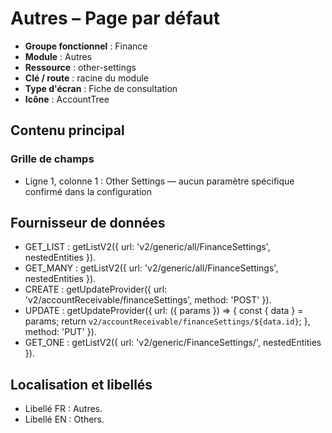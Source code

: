 # Autres – Page par défaut

- **Groupe fonctionnel** : Finance
- **Module** : Autres
- **Ressource** : other-settings
- **Clé / route** : racine du module
- **Type d'écran** : Fiche de consultation
- **Icône** : AccountTree

## Contenu principal
### Grille de champs
- Ligne 1, colonne 1 : Other Settings — aucun paramètre spécifique confirmé dans la configuration

## Fournisseur de données
- GET_LIST : getListV2({
  url: 'v2/generic/all/FinanceSettings',
  nestedEntities
}).
- GET_MANY : getListV2({
  url: 'v2/generic/all/FinanceSettings',
  nestedEntities
}).
- CREATE : getUpdateProvider({
  url: 'v2/accountReceivable/financeSettings',
  method: 'POST'
}).
- UPDATE : getUpdateProvider({
  url: ({
    params
  }) => {
    const {
      data
    } = params;
    return `v2/accountReceivable/financeSettings/${data.id}`;
  },
  method: 'PUT'
}).
- GET_ONE : getListV2({
  url: 'v2/generic/FinanceSettings/',
  nestedEntities
}).

## Localisation et libellés
- Libellé FR : Autres.
- Libellé EN : Others.
